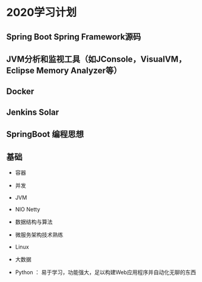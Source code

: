 # 2020学习计划

## Spring Boot Spring Framework源码

## JVM分析和监视工具（如JConsole，VisualVM，Eclipse Memory Analyzer等）

## Docker

## Jenkins Solar

## SpringBoot 编程思想

## 基础

* 容器

* 并发

* JVM

* NIO Netty

* 数据结构与算法

* 微服务架构技术熟练

* Linux

* 大数据

* Python ： 易于学习，功能强大，足以构建Web应用程序并自动化无聊的东西